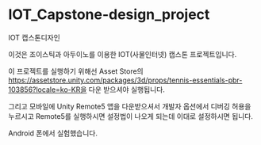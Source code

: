 # IOT_Capstone-design_project
IOT 캡스톤디자인

이것은 조이스틱과 아두이노를 이용한 IOT(사물인터넷) 캡스톤 프로젝트입니다.

이 프로젝트를 실행하기 위해선
Asset Store의 https://assetstore.unity.com/packages/3d/props/tennis-essentials-pbr-103856?locale=ko-KR을 다운 받으셔야 실행됩니다.

그리고 모바일에 Unity Remote5 앱을 다운받으셔서
개발자 옵션에서 디버깅 허용을 누르시고
Remote5를 실행하시면 설정법이 나오게 되는데
이대로 설정하시면 됩니다.

Android 폰에서 실험했습니다.
